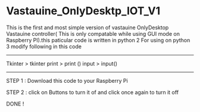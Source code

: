 # Vastauine_OnlyDesktp_IOT_V1

This is the first and most simple version of vastauine OnlyDesktop Vastauine controller( This is only compatable while using GUI mode on Raspberry PI).this paticular code is written in  python 2 For using on python 3 modify following in this code
______________________________________

Tkinter > tkinter
print   > print ()
input   > input()
______________________________________

STEP 1 : Download this code to your Raspberry Pi

STEP 2 : click on Buttons to turn it of and click once again to turn it off

DONE !

